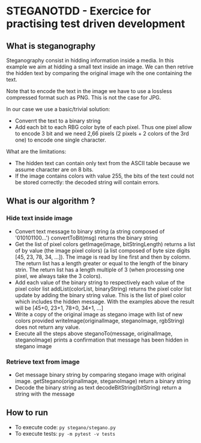 # STEGANOTDD - Exercice for practising test driven development

## What is steganography
Steganography consist in hidding information inside a media.
In this example we aim at hidding a small text inside an image.
We can then retrive the hidden text by comparing the original image wih the one containing the text.

Note that to encode the text in the image we have to use a lossless compressed format such as PNG. This is not the case for JPG.

In our case we use a basic/trivial solution:
* Converrt the text to a binary string
* Add each bit to each RBG color byte of each pixel. Thus one pixel allow to encode 3 bit and we need 2,66 pixels (2 pixels + 2 colors of the 3rd one) to encode one single character.

What are the limitations:
* The hidden text can contain only text from the ASCII table because we assume character are on 8 bits.
* If the image contains colors with value 255, the bits of the text could not be stored correctly: the decoded string will contain errors.

## What is our algorithm ?
### Hide text inside image
* Convert text message to binary string (a string composed of '010101100...')
convertToBit(msg) returns the binary string
* Get the list of pixel colors
getImage(image, bitStringLength) returns a list of by value (the image pixel colors) (a list composed of byte size digits [45, 23, 78, 34, ...]).
The image is read by line first and then by colomn.
The return list has a length greater or equal to the length of the binary strin.
The return list has a length multiple of 3 (when processing one pixel, we always take the 3 colors).
* Add each value of the binary string to respectively each value of the pixel color list
addList(colorList, binaryString) returns the pixel color list update by adding the binary string value.
This is the list of pixel color which includes the hidden message.
With the examples above the result will be [45+0, 23+1, 78+0, 34+1, ...]
* Write a copy of the original image as stegano image with list of new colors provided
writeImage(originalImage, steganoImage, rgbString) does not return any value.
* Execute all the steps above
steganoTo(message, originalImage, steganoImage) prints a confirmation that message has been hidden in stegano image

### Retrieve text from image
* Get message binary string by comparing stegano image with original image.
getStegano(originalImage, steganoImage) return a binary string
* Decode the binary string as text
decodeBitString(bitString) return a string with the message

## How to run
* To execute code: `py stegano/stegano.py`
* To execute tests: `py -m pytest -v tests`